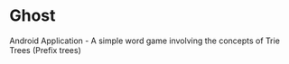 # Ghost
Android Application - A simple word game involving the concepts of Trie Trees (Prefix trees)

